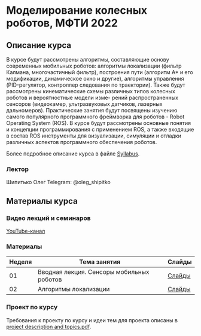 # Моделирование колесных роботов, МФТИ 2022

## Описание курса
В курсе будут рассмотрены алгоритмы, составляющие основу современных
мобильных роботов: алгоритмы локализации (фильтр Калмана, многочастичный фильтр), построения пути (алгоритм A* и его модификации, динамическое окно и другие), алгоритмы управления (PID-регулятор, контроллер следования по траектории). Также будут рассмотрены кинематические схемы различных типов колесных роботов и вероятностные модели изме-
рений распространенных сенсоров (видеокамер, ультразвуковых датчиков, лазерных дальномеров). Практические занятия будут посвящены изучению самого популярного программного фреймворка для роботов - Robot Operating System (ROS). В курсе будут рассмотрены основные понятия и концепции программирования с применением ROS, а также входящие в состав ROS инструменты для визуализации, симуляции и отладки различных
аспектов программного обеспечения роботов.

Более подробное описание курса в файле [Syllabus](https://github.com/oleg-Shipitko/mipt_wheeled_robots_modeling/blob/main/syllabus.pdf).

### Лектор 
Шипитько Олег 
Telegram: @oleg_shipitko

## Материалы курса

### Видео лекций и семинаров
[YouTube-канал](https://www.youtube.com/playlist?list=PL2PmRem6srUnF9TeEiEj-dnNr238c2paD)

### Материалы
| Неделя | Тема занятия | Слайды |
| --- | --- | --- |
|01| Вводная лекция. Сенсоры мобильных роботов | [Слайды](https://github.com/oleg-Shipitko/mipt_wheeled_robots_modeling/blob/main/slides/Lecture%201.%20Course%20organization%20and%20robotics%20field%20overview.pdf) |
|02| Алгоритмы локализации | [Слайды](https://github.com/oleg-Shipitko/mipt_wheeled_robots_modeling/blob/main/slides/Lecture%202.%20Localization.pdf) |

### Проект по курсу
Требования к проекту по курсу и идеи тем для проекта описаны в [project description and topics.pdf](https://github.com/oleg-Shipitko/mipt_wheeled_robots_modeling/blob/master/project%20description%20and%20topics.pdf).
